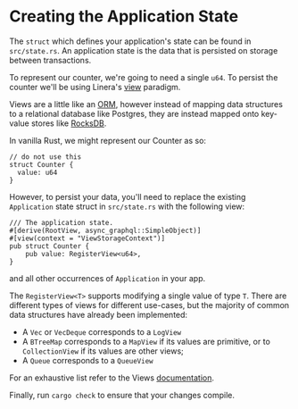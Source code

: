 # Creating the Application State

The `struct` which defines your application's state can be found in
`src/state.rs`. An application state is the data that is persisted on storage
between transactions.

To represent our counter, we're going to need a single `u64`. To persist the
counter we'll be using Linera's [view](../advanced_topics/views.md) paradigm.

Views are a little like an
[ORM](https://en.wikipedia.org/wiki/Object%E2%80%93relational_mapping), however
instead of mapping data structures to a relational database like Postgres, they
are instead mapped onto key-value stores like [RocksDB](https://rocksdb.org/).

In vanilla Rust, we might represent our Counter as so:

```rust,ignore
// do not use this
struct Counter {
  value: u64
}
```

However, to persist your data, you'll need to replace the existing `Application`
state struct in `src/state.rs` with the following view:

```rust,ignore
/// The application state.
#[derive(RootView, async_graphql::SimpleObject)]
#[view(context = "ViewStorageContext")]
pub struct Counter {
    pub value: RegisterView<u64>,
}
```

and all other occurrences of `Application` in your app.

The `RegisterView<T>` supports modifying a single value of type `T`. There are
different types of views for different use-cases, but the majority of common
data structures have already been implemented:

- A `Vec` or `VecDeque` corresponds to a `LogView`
- A `BTreeMap` corresponds to a `MapView` if its values are primitive, or to
  `CollectionView` if its values are other views;
- A `Queue` corresponds to a `QueueView`

For an exhaustive list refer to the Views
[documentation](en_US/developers/advanced_topics/views.md).

Finally, run `cargo check` to ensure that your changes compile.
